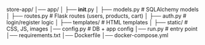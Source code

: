 store-app/
│── app/
│   ├── __init__.py
│   ├── models.py        # SQLAlchemy models
│   ├── routes.py        # Flask routes (users, products, cart)
│   ├── auth.py          # login/register logic
│   ├── templates/       # HTML templates
│   ├── static/          # CSS, JS, images
│── config.py            # DB + app config
│── run.py               # entry point
│── requirements.txt
│── Dockerfile
│── docker-compose.yml